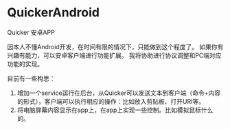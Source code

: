 # QuickerAndroid
Quicker 安卓APP

因本人不懂Android开发，在时间有限的情况下，只能做到这个程度了。
如果你有兴趣有能力，可以安卓客户端进行功能扩展。 
我将协助进行协议调整和PC端对应功能的实现。

目前有一些构思：
1. 增加一个service运行在后台，从Quicker可以发送文本到客户端（命令+内容的形式），客户端可以执行相应的操作：比如放入剪贴板、打开URI等。
2. 将电脑屏幕内容显示在app上，在app上实现一些控制。比如模拟鼠标什么的。

